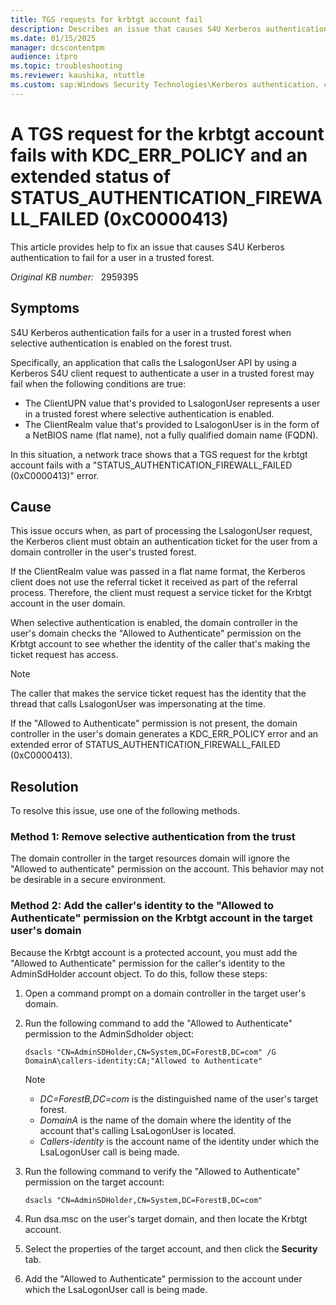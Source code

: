 ```yaml
---
title: TGS requests for krbtgt account fail
description: Describes an issue that causes S4U Kerberos authentication to fail for a user in a trusted forest. Occurs when selective authentication is enabled on the forest trust and when an application calls LsalogonUser by using a Kerberos S4U client request.
ms.date: 01/15/2025
manager: dcscontentpm
audience: itpro
ms.topic: troubleshooting
ms.reviewer: kaushika, ntuttle
ms.custom: sap:Windows Security Technologies\Kerberos authentication, csstroubleshoot
---
```

# A TGS request for the krbtgt account fails with KDC_ERR_POLICY and an extended status of STATUS_AUTHENTICATION_FIREWALL_FAILED (0xC0000413)

This article provides help to fix an issue that causes S4U Kerberos authentication to fail for a user in a trusted forest.

_Original KB number:_ &nbsp; 2959395

## Symptoms

S4U Kerberos authentication fails for a user in a trusted forest when selective authentication is enabled on the forest trust.

Specifically, an application that calls the LsalogonUser API by using a Kerberos S4U client request to authenticate a user in a trusted forest may fail when the following conditions are true:

- The ClientUPN value that's provided to LsalogonUser represents a user in a trusted forest where selective authentication is enabled.
- The ClientRealm value that's provided to LsalogonUser is in the form of a NetBIOS name (flat name), not a fully qualified domain name (FQDN).

In this situation, a network trace shows that a TGS request for the krbtgt account fails with a "STATUS_AUTHENTICATION_FIREWALL_FAILED (0xC0000413)" error.

## Cause

This issue occurs when, as part of processing the LsalogonUser  request, the Kerberos client must obtain an authentication ticket for the user from a domain controller in the user's trusted forest.

If the ClientRealm value was passed in a flat name format, the Kerberos client does not use the referral ticket it received as part of the referral process. Therefore, the client must request a service ticket for the Krbtgt account in the user domain.

When selective authentication is enabled, the domain controller in the user's domain checks the "Allowed to Authenticate" permission on the Krbtgt account to see whether the identity of the caller that's making the ticket request has access.

> [!NOTE]
> The caller that makes the service ticket request has the identity that the thread that calls LsalogonUser was impersonating at the time.

If the "Allowed to Authenticate" permission is not present, the domain controller in the user's domain generates a KDC_ERR_POLICY error and an extended error of STATUS_AUTHENTICATION_FIREWALL_FAILED (0xC0000413).

## Resolution

To resolve this issue, use one of the following methods.

### Method 1: Remove selective authentication from the trust

The domain controller in the target resources domain will ignore the "Allowed to authenticate" permission on the account. This behavior may not be desirable in a secure environment.

### Method 2: Add the caller's identity to the "Allowed to Authenticate" permission on the Krbtgt account in the target user's domain

Because the Krbtgt account is a protected account, you must add the "Allowed to Authenticate" permission for the caller's identity to the AdminSdHolder account object. To do this, follow these steps:

1. Open a command prompt on a domain controller in the target user's domain.
2. Run the following command to add the "Allowed to Authenticate" permission to the AdminSdholder object:

    ```console
    dsacls "CN=AdminSDHolder,CN=System,DC=ForestB,DC=com" /G DomainA\callers-identity:CA;"Allowed to Authenticate"  
    ```

    > [!NOTE]
    >
    > - *DC=ForestB,DC=com* is the distinguished name of the user's target forest.
    > - *DomainA* is the name of the domain where the identity of the account that's calling LsaLogonUser is located.
    > - *Callers-identity* is the account name of the identity under which the LsaLogonUser call is being made.

3. Run the following command to verify the "Allowed to Authenticate" permission on the target account:

    ```console
    dsacls "CN=AdminSDHolder,CN=System,DC=ForestB,DC=com"
    ```

4. Run dsa.msc on the user's target domain, and then locate the Krbtgt account.
5. Select the properties of the target account, and then click the **Security** tab.
6. Add the "Allowed to Authenticate" permission to the account under which the LsaLogonUser call is being made.
